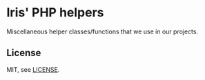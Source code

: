 # Iris' PHP helpers

Miscellaneous helper classes/functions
that we use in our projects.

## License

MIT, see [LICENSE](./LICENSE).
